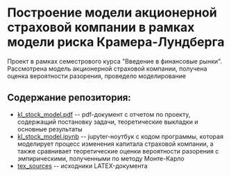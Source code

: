 # Построение модели акционерной страховой компании в рамках модели риска Крамера-Лундберга 

Проект в рамках семестрового курса "Введение в финансовые рынки". Рассмотрена модель акционерной страховой компании, получена оценка вероятности разорения, проведело моделирование

## Содержание репозитория:

- [kl_stock_model.pdf](./kl_stock_model.pdf) -- pdf-документ с отчетом по проекту, содержащий постановку задачи, теоретические выкладки и основные результаты
- [kl_stock_model.ipynb](./kl_stock_model.ipynb) -- jupyter-ноутбук с кодом программы, которая моделирует процесс изменения капитала страховой компании, а также сравнивает теоретические оценки вероятности разорения с эмпирическими, полученными по методу Монте-Карло
- [tex_sources](./tex_sources) -- исходники LATEX-документа

